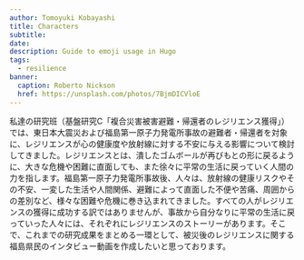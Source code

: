 ```yaml
---
author: Tomoyuki Kobayashi
title: Characters
subtitle:
date: 
description: Guide to emoji usage in Hugo
tags:
  - resilience
banner:
  caption: Roberto Nickson
  href: https://unsplash.com/photos/7BjmDICVloE
---
```


私達の研究班（基盤研究C「複合災害被害避難・帰還者のレジリエンス獲得」）では、東日本大震災および福島第一原子力発電所事故の避難者・帰還者を対象に、レジリエンスが心の健康度や放射線に対する不安に与える影響について検討してきました。レジリエンスとは、潰したゴムボールが再びもとの形に戻るように、大きな危機や困難に直面しても、また徐々に平常の生活に戻っていく人間の力を指します。福島第一原子力発電所事故後、人々は、放射線の健康リスクやその不安、一変した生活や人間関係、避難によって直面した不便や苦痛、周囲からの差別など、様々な困難や危機に巻き込まれてきました。すべての人がレジリエンスの獲得に成功する訳ではありませんが、事故から自分なりに平常の生活に戻っていった人々には、それぞれにレジリエンスのストーリーがあります。そこで、これまでの研究成果をまとめる一環として、被災後のレジリエンスに関する福島県民のインタビュー動画を作成したいと思っております。